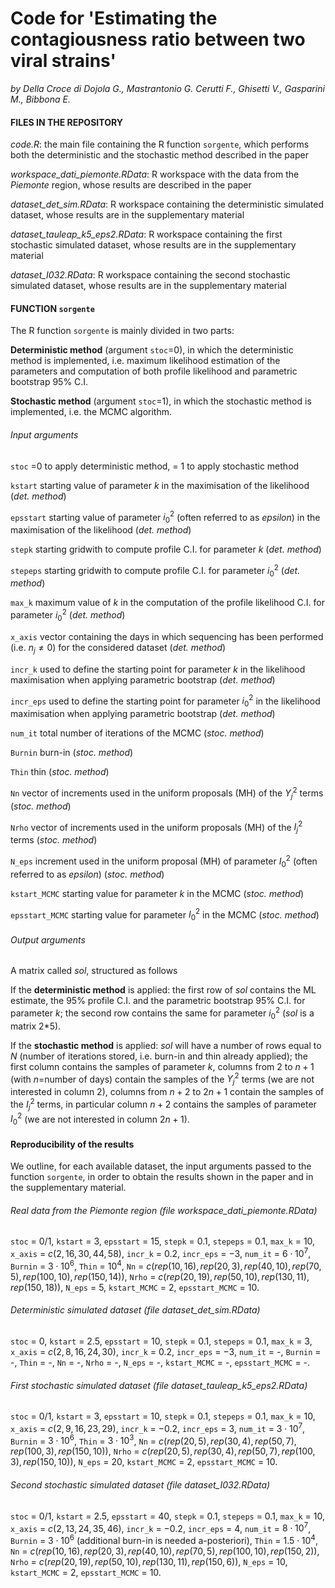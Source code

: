 # Code for 'Estimating the contagiousness ratio between two viral strains' 
_by Della Croce di Dojola G., Mastrantonio G. Cerutti F., Ghisetti V., Gasparini M., Bibbona E._

#### FILES IN THE REPOSITORY

_code.R_: the main file containing the R function `sorgente`, which performs both the deterministic and the stochastic method described in the paper

_workspace_dati_piemonte.RData_: R workspace with the data from the _Piemonte_ region, whose results are described in the paper

_dataset_det_sim.RData_: R workspace containing the deterministic simulated dataset, whose results are in the supplementary material

_dataset_tauleap_k5_eps2.RData_: R workspace containing the first stochastic simulated dataset, whose results are in the supplementary material

_dataset_I032.RData_: R workspace containing the second stochastic simulated dataset, whose results are in the supplementary material


#### FUNCTION `sorgente`

The R function `sorgente` is mainly divided in two parts:

**Deterministic method** (argument `stoc`=0), in which the deterministic method is implemented, i.e. maximum likelihood estimation of the parameters and computation 
of both profile likelihood and parametric bootstrap 95% C.I.

**Stochastic method** (argument `stoc`=1), in which the stochastic method is implemented, i.e. the MCMC algorithm.

###### Input arguments

`stoc` =0 to apply deterministic method, = 1 to apply stochastic method

`kstart` starting value of parameter $k$ in the maximisation of the likelihood (_det. method_)
 
`epsstart` starting value of parameter $i_0^2$ (often referred to as _epsilon_) in the maximisation of the likelihood (_det. method_)

`stepk` starting gridwith to compute profile C.I. for parameter $k$ (_det. method_)

`stepeps` starting gridwith to compute profile C.I. for parameter $i_0^2$ (_det. method_)

`max_k` maximum value of $k$ in the computation of the profile likelihood C.I. for parameter $i_0^2$ (_det. method_)

`x_axis` vector containing the days in which sequencing has been performed (i.e. $n_j \neq 0$) for the considered dataset (_det. method_)

`incr_k` used to define the starting point for parameter $k$ in the likelihood maximisation when applying parametric bootstrap (_det. method_)

`incr_eps` used to define the starting point for parameter $i_0^2$ in the likelihood maximisation when applying parametric bootstrap (_det. method_)

`num_it` total number of iterations of the MCMC (_stoc. method_)

`Burnin` burn-in (_stoc. method_)
  
`Thin` thin (_stoc. method_)

`Nn` vector of increments used in the uniform proposals (MH) of the $Y_j^2$ terms (_stoc. method_)

`Nrho` vector of increments used in the uniform proposals (MH) of the $I_j^2$ terms (_stoc. method_)

`N_eps` increment used in the uniform proposal (MH) of parameter $I_0^2$ (often referred to as _epsilon_) (_stoc. method_)

`kstart_MCMC` starting value for parameter $k$ in the MCMC (_stoc. method_)

`epsstart_MCMC` starting value for parameter $I_0^2$ in the MCMC (_stoc. method_)

###### Output arguments

A matrix called _sol_, structured as follows

If the **deterministic method** is applied: the first row of _sol_ contains the ML estimate, the 95% profile C.I. and the parametric bootstrap 95% C.I. 
for parameter $k$; the second row contains the same for parameter $i_0^2$ (_sol_ is a matrix 2*5).

If the **stochastic method** is applied: _sol_ will have a number of rows equal to $N$ (number of iterations stored, i.e. burn-in and thin already applied);
the first column contains the samples of parameter $k$, columns from $2$ to $n+1$ (with $n$=number of days) contain the samples of the $Y_j^2$ terms 
(we are not interested in column $2$), columns from $n+2$ to $2n+1$ contain the samples of the $I_j^2$ terms, in particular column $n+2$ contains the samples of
parameter $I_0^2$ (we are not interested in column $2n+1$).

#### Reproducibility of the results

We outline, for each available dataset, the input arguments passed to the function `sorgente`, in order to obtain the results shown in the paper and in the
supplementary material.

###### Real data from the Piemonte region (file _workspace_dati_piemonte.RData_)

`stoc` = $0/1$, `kstart` = $3$, `epsstart` = $15$, `stepk` = $0.1$, `stepeps` = $0.1$, `max_k` = $10$, `x_axis` = $c(2,16,30,44,58)$, `incr_k` = $0.2$, `incr_eps` = $-3$, `num_it` = $6 \cdot 10^7$, `Burnin` = $3 \cdot 10^6$, `Thin` = $10^4$, `Nn` = $c(rep(10,16),rep(20,3),rep(40,10),rep(70,5),rep(100,10),rep(150,14))$,
`Nrho` = $c(rep(20,19),rep(50,10),rep(130,11),rep(150,18))$, `N_eps` = $5$, `kstart_MCMC` = $2$, `epsstart_MCMC` = $10$.

###### Deterministic simulated dataset (file _dataset_det_sim.RData_)

`stoc` = $0$, `kstart` = $2.5$, `epsstart` = $10$, `stepk` = $0.1$, `stepeps` = $0.1$, `max_k` = $3$, `x_axis` = $c(2,8,16,24,30)$, `incr_k` = $0.2$, `incr_eps` = $-3$, `num_it` = -, `Burnin` = -, `Thin` = -, `Nn` = -, `Nrho` = -, `N_eps` = -, `kstart_MCMC` = -, `epsstart_MCMC` = -.

###### First stochastic simulated dataset (file _dataset_tauleap_k5_eps2.RData_)

`stoc` = $0/1$, `kstart` = $3$, `epsstart` = $10$, `stepk` = $0.1$, `stepeps` = $0.1$, `max_k` = $10$, `x_axis` = $c(2,9,16,23,29)$, `incr_k` = $-0.2$, `incr_eps` = $3$, `num_it` = $3 \cdot 10^7$, `Burnin` = $3 \cdot 10^6$, `Thin` = $3 \cdot 10^3$, `Nn` = $c(rep(20,5),rep(30,4),rep(50,7),rep(100,3),rep(150,10))$,
`Nrho` = $c(rep(20,5),rep(30,4),rep(50,7),rep(100,3),rep(150,10))$, `N_eps` = $20$, `kstart_MCMC` = $2$, `epsstart_MCMC` = $10$.

###### Second stochastic simulated dataset (file _dataset_I032.RData_)

`stoc` = $0/1$, `kstart` = $2.5$, `epsstart` = $40$, `stepk` = $0.1$, `stepeps` = $0.1$, `max_k` = $10$, `x_axis` = $c(2,13,24,35,46)$, `incr_k` = $-0.2$, `incr_eps` = $4$, `num_it` = $8 \cdot 10^7$, `Burnin` = $3 \cdot 10^6$ (additional burn-in is needed a-posteriori), `Thin` = $1.5 \cdot 10^4$, 
`Nn` = $c(rep(10,16),rep(20,3),rep(40,10),rep(70,5),rep(100,10),rep(150,2))$,
`Nrho` = $c(rep(20,19),rep(50,10),rep(130,11),rep(150,6))$, `N_eps` = $10$, `kstart_MCMC` = $2$, `epsstart_MCMC` = $10$.





